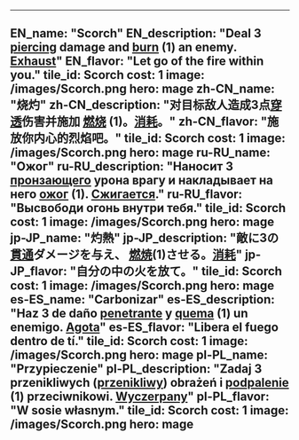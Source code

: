 ---

EN_name: "Scorch"
EN_description: "Deal 3 <u>piercing</u> damage and  <u>burn</u> (1) an enemy. <u>Exhaust</u>"
EN_flavor: "Let go of the fire within you."
tile_id: Scorch
cost: 1
image: /images/Scorch.png
hero: mage
zh-CN_name: "烧灼"
zh-CN_description: "对目标敌人造成3点<u>穿透</u>伤害并施加 <u>燃烧</u> (1)。<u>消耗</u>。"
zh-CN_flavor: "施放你内心的烈焰吧。"
tile_id: Scorch
cost: 1
image: /images/Scorch.png
hero: mage
ru-RU_name: "Ожог"
ru-RU_description: "Наносит 3 <u>пронзающего</u> урона врагу и накладывает на него  <u>ожог</u> (1). <u>Сжигается</u>."
ru-RU_flavor: "Высвободи огонь внутри тебя."
tile_id: Scorch
cost: 1
image: /images/Scorch.png
hero: mage
jp-JP_name: "灼熱"
jp-JP_description: "敵に3の<u>貫通</u>ダメージを与え、 <u>燃焼</u>(1)させる。<u>消耗</u>"
jp-JP_flavor: "自分の中の火を放て。"
tile_id: Scorch
cost: 1
image: /images/Scorch.png
hero: mage
es-ES_name: "Carbonizar"
es-ES_description: "Haz 3 de daño <u>penetrante</u> y  <u>quema</u> (1) un enemigo. <u>Agota</u>"
es-ES_flavor: "Libera el fuego dentro de tí."
tile_id: Scorch
cost: 1
image: /images/Scorch.png
hero: mage
pl-PL_name: "Przypieczenie"
pl-PL_description: "Zadaj 3 przenikliwych (<u>przenikliwy</u>) obrażeń i  <u>podpalenie</u> (1) przeciwnikowi. <u>Wyczerpany</u>"
pl-PL_flavor: "W sosie własnym."
tile_id: Scorch
cost: 1
image: /images/Scorch.png
hero: mage
---